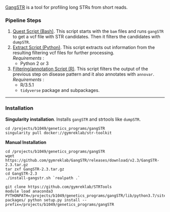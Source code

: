 [GangSTR](https://github.com/gymreklab/GangSTR) is a tool for profiling long
STRs from short reads. 


### Pipeline Steps
1. [Quest Script (Bash)](../../projects/family/data/input/gangstr/submit_jobs.bash). This script starts with the `bam` files and runs `gangSTR` to get a vcf file with STR candidates. Then it filters the candidates with `dumpSTR`. 
2. [Extract Script (Python)](../../projects/family/scripts/gangstr_extract.py). This script extracts out information from the resulting filtering vcf files for further processing. \
*Requirements* :
    * Python 2 or 3 
3. [Filtering/annotation Script (R)](../../projects/family/scripts/gangstr_filter_family3.R). This script filters the output of the previous step on disease pattern and it also annotates with `annovar`. \
*Requirements* : 
    * R/3.5.1 
    * `tidyverse` package and subpackages.

---

### Installation

**Singularity installation**. Installs `gangSTR` and strtools like `dumpSTR`.

```shell
cd /projects/b1049/genetics_programs/gangSTR
singularity pull docker://gymreklab/str-toolkit
```

**Manual Installation**

```shell
cd /projects/b1049/genetics_programs/gangSTR
wget https://github.com/gymreklab/GangSTR/releases/download/v2.3/GangSTR-2.3.tar.gz
tar zxf GangSTR-2.3.tar.gz
cd GangSTR-2.3
./install-gangstr.sh `realpath .`
```

```shell
git clone https://github.com/gymreklab/STRTools
module load anaconda3
PYTHONPATH=/projects/b1049/genetics_programs/gangSTR/lib/python3.7/site-packages/ python setup.py install --prefix=/projects/b1049/genetics_programs/gangSTR
```

